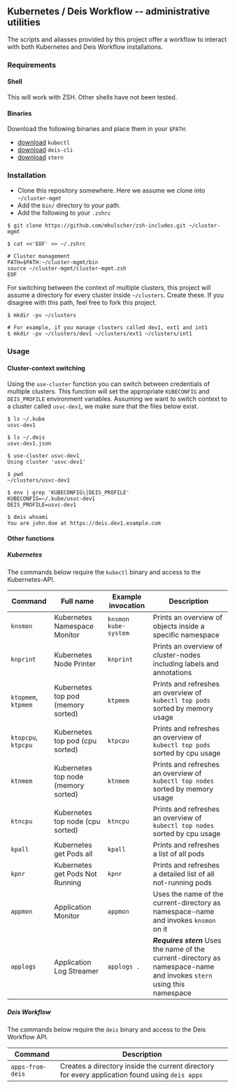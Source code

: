 ## Kubernetes / Deis Workflow -- administrative utilities

The scripts and aliasses provided by this project offer a workflow to interact
with both Kubernetes and Deis Workflow installations.

### Requirements

#### Shell

This will work with ZSH. Other shells have not been tested.

#### Binaries

Download the following binaries and place them in your `$PATH`:

* [download](https://coreos.com/kubernetes/docs/latest/configure-kubectl.html#download-the-kubectl-executable) `kubectl`
* [download](https://deis.com/docs/workflow/quickstart/install-cli-tools/) `deis-cli`
* [download](https://github.com/wercker/stern/releases) `stern`

### Installation


* Clone this repository somewhere. Here we assume we clone into `~/cluster-mgmt`
* Add the `bin/` directory to your path.
* Add the following to your `.zshrc`

```
$ git clone https://github.com/mhulscher/zsh-includes.git ~/cluster-mgmt

$ cat <<'EOF' >> ~/.zshrc

# Cluster management
PATH=$PATH:~/cluster-mgmt/bin
source ~/cluster-mgmt/cluster-mgmt.zsh
EOF
```

For switching between the context of multiple clusters, this project will assume a directory for every cluster inside `~/clusters`. Create these. If you disagree with this path, feel free to fork this project.

```
$ mkdir -pv ~/clusters

# For example, if you manage clusters called dev1, ext1 and int1
$ mkdir -pv ~/clusters/dev1 ~/clusters/ext1 ~/clusters/int1
```

### Usage

#### Cluster-context switching

Using the `use-cluster` function you can switch between credentials of multiple clusters. This function will set the appropriate `KUBECONFIG` and `DEIS_PROFILE` environment variables. Assuming we want to switch context to a cluster called `usvc-dev1`, we make sure that the files below exist.

```
$ ls ~/.kube
usvc-dev1

$ ls ~/.deis
usvc-dev1.json

$ use-cluster usvc-dev1
Using cluster 'usvc-dev1'

$ pwd
~/clusters/usvc-dev1

$ env | grep 'KUBECONFIG\|DEIS_PROFILE'
KUBECONFIG=~/.kube/usvc-dev1
DEIS_PROFILE=usvc-dev1

$ deis whoami
You are john.doe at https://deis.dev1.example.com
```

#### Other functions

##### Kubernetes

The commands below require the `kubectl` binary and access to the Kubernetes-API.

|Command|Full name|Example invocation|Description
|---|---|---|---
|`knsmon`|Kubernetes Namespace Monitor|`knsmon kube-system`|Prints an overview of objects inside a specific namespace
|`knprint`|Kubernetes Node Printer|`knprint`|Prints an overview of cluster-nodes including labels and annotations
|`ktopmem`, `ktpmem`|Kubernetes top pod (memory sorted)|`ktpmem`|Prints and refreshes an overview of `kubectl top pods` sorted by memory usage
|`ktopcpu`, `ktpcpu`|Kubernetes top pod (cpu sorted)|`ktpcpu`|Prints and refreshes an overview of `kubectl top pods` sorted by cpu usage
|`ktnmem`|Kubernetes top node (memory sorted)|`ktnmem`|Prints and refreshes an overview of `kubectl top nodes` sorted by memory usage
|`ktncpu`|Kubernetes top node (cpu sorted)|`ktncpu`|Prints and refreshes an overview of `kubectl top nodes` sorted by cpu usage
|`kpall`|Kubernetes get Pods all|`kpall`|Prints and refreshes a list of all pods
|`kpnr`|Kubernetes get Pods Not Running|`kpnr`|Prints and refreshes a detailed list of all not-running pods
|`appmon`|Application Monitor|`appmon`|Uses the name of the current-directory as namespace-name and invokes `knsmon` on it
|`applogs`|Application Log Streamer|`applogs .`|***Requires stern*** Uses the name of the current-directory as namespace-name and invokes `stern` using this namespace

##### Deis Workflow

The commands below require the `deis` binary and access to the Deis Workflow API.

|Command|Description
|---|---
|`apps-from-deis`|Creates a directory inside the current directory for every application found using `deis apps`
